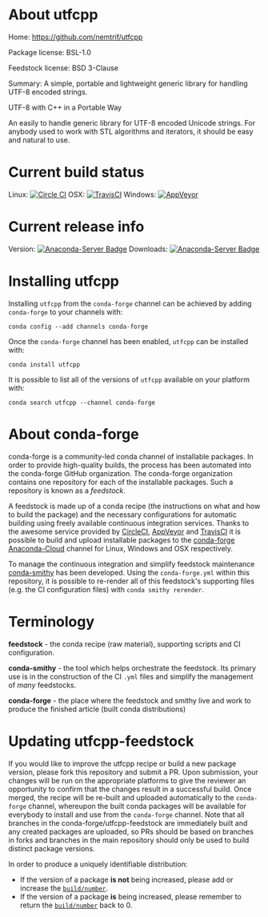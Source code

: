 About utfcpp
============

Home: https://github.com/nemtrif/utfcpp

Package license: BSL-1.0

Feedstock license: BSD 3-Clause

Summary: A simple, portable and lightweight generic library for handling UTF-8 encoded strings.

UTF-8 with C++ in a Portable Way

An easily to handle generic library for UTF-8 encoded Unicode strings. For
anybody used to work with STL algorithms and iterators, it should be easy
and natural to use.


Current build status
====================

Linux: [![Circle CI](https://circleci.com/gh/conda-forge/utfcpp-feedstock.svg?style=shield)](https://circleci.com/gh/conda-forge/utfcpp-feedstock)
OSX: [![TravisCI](https://travis-ci.org/conda-forge/utfcpp-feedstock.svg?branch=master)](https://travis-ci.org/conda-forge/utfcpp-feedstock)
Windows: [![AppVeyor](https://ci.appveyor.com/api/projects/status/github/conda-forge/utfcpp-feedstock?svg=True)](https://ci.appveyor.com/project/conda-forge/utfcpp-feedstock/branch/master)

Current release info
====================
Version: [![Anaconda-Server Badge](https://anaconda.org/conda-forge/utfcpp/badges/version.svg)](https://anaconda.org/conda-forge/utfcpp)
Downloads: [![Anaconda-Server Badge](https://anaconda.org/conda-forge/utfcpp/badges/downloads.svg)](https://anaconda.org/conda-forge/utfcpp)

Installing utfcpp
=================

Installing `utfcpp` from the `conda-forge` channel can be achieved by adding `conda-forge` to your channels with:

```
conda config --add channels conda-forge
```

Once the `conda-forge` channel has been enabled, `utfcpp` can be installed with:

```
conda install utfcpp
```

It is possible to list all of the versions of `utfcpp` available on your platform with:

```
conda search utfcpp --channel conda-forge
```


About conda-forge
=================

conda-forge is a community-led conda channel of installable packages.
In order to provide high-quality builds, the process has been automated into the
conda-forge GitHub organization. The conda-forge organization contains one repository
for each of the installable packages. Such a repository is known as a *feedstock*.

A feedstock is made up of a conda recipe (the instructions on what and how to build
the package) and the necessary configurations for automatic building using freely
available continuous integration services. Thanks to the awesome service provided by
[CircleCI](https://circleci.com/), [AppVeyor](http://www.appveyor.com/)
and [TravisCI](https://travis-ci.org/) it is possible to build and upload installable
packages to the [conda-forge](https://anaconda.org/conda-forge)
[Anaconda-Cloud](http://docs.anaconda.org/) channel for Linux, Windows and OSX respectively.

To manage the continuous integration and simplify feedstock maintenance
[conda-smithy](http://github.com/conda-forge/conda-smithy) has been developed.
Using the ``conda-forge.yml`` within this repository, it is possible to re-render all of
this feedstock's supporting files (e.g. the CI configuration files) with ``conda smithy rerender``.


Terminology
===========

**feedstock** - the conda recipe (raw material), supporting scripts and CI configuration.

**conda-smithy** - the tool which helps orchestrate the feedstock.
                   Its primary use is in the construction of the CI ``.yml`` files
                   and simplify the management of *many* feedstocks.

**conda-forge** - the place where the feedstock and smithy live and work to
                  produce the finished article (built conda distributions)


Updating utfcpp-feedstock
=========================

If you would like to improve the utfcpp recipe or build a new
package version, please fork this repository and submit a PR. Upon submission,
your changes will be run on the appropriate platforms to give the reviewer an
opportunity to confirm that the changes result in a successful build. Once
merged, the recipe will be re-built and uploaded automatically to the
`conda-forge` channel, whereupon the built conda packages will be available for
everybody to install and use from the `conda-forge` channel.
Note that all branches in the conda-forge/utfcpp-feedstock are
immediately built and any created packages are uploaded, so PRs should be based
on branches in forks and branches in the main repository should only be used to
build distinct package versions.

In order to produce a uniquely identifiable distribution:
 * If the version of a package **is not** being increased, please add or increase
   the [``build/number``](http://conda.pydata.org/docs/building/meta-yaml.html#build-number-and-string).
 * If the version of a package **is** being increased, please remember to return
   the [``build/number``](http://conda.pydata.org/docs/building/meta-yaml.html#build-number-and-string)
   back to 0.
